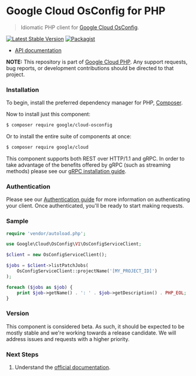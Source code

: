 # Google Cloud OsConfig for PHP

> Idiomatic PHP client for [Google Cloud OsConfig](https://cloud.google.com/compute/docs/osconfig/rest).

[![Latest Stable Version](https://poser.pugx.org/google/cloud-osconfig/v/stable)](https://packagist.org/packages/google/cloud-osconfig) [![Packagist](https://img.shields.io/packagist/dm/google/cloud-osconfig.svg)](https://packagist.org/packages/google/cloud-osconfig)

* [API documentation](http://googleapis.github.io/google-cloud-php/#/docs/cloud-osconfig/latest/osconfig/readme)

**NOTE:** This repository is part of [Google Cloud PHP](https://github.com/googleapis/google-cloud-php). Any
support requests, bug reports, or development contributions should be directed to
that project.

### Installation

To begin, install the preferred dependency manager for PHP, [Composer](https://getcomposer.org/).

Now to install just this component:

```sh
$ composer require google/cloud-osconfig
```

Or to install the entire suite of components at once:

```sh
$ composer require google/cloud
```

This component supports both REST over HTTP/1.1 and gRPC. In order to take advantage of the benefits offered by gRPC (such as streaming methods)
please see our [gRPC installation guide](https://cloud.google.com/php/grpc).

### Authentication

Please see our [Authentication guide](https://github.com/googleapis/google-cloud-php/blob/main/AUTHENTICATION.md) for more information
on authenticating your client. Once authenticated, you'll be ready to start making requests.

### Sample

```php
require 'vendor/autoload.php';

use Google\Cloud\OsConfig\V1\OsConfigServiceClient;

$client = new OsConfigServiceClient();

$jobs = $client->listPatchJobs(
	OsConfigServiceClient::projectName('[MY_PROJECT_ID]')
);

foreach ($jobs as $job) {
	print $job->getName() . ': ' . $job->getDescription() . PHP_EOL;
}
```

### Version

This component is considered beta. As such, it should be expected to be mostly
stable and we're working towards a release candidate. We will address issues
and requests with a higher priority.

### Next Steps

1. Understand the [official documentation](https://cloud.google.com/compute/docs/osconfig/rest).
